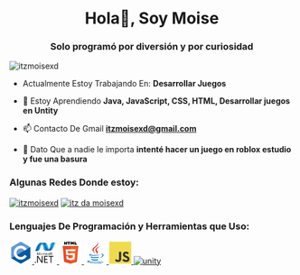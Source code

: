 <h1 align="center">Hola👋, Soy Moise</h1>
<h3 align="center">Solo programó por diversión y por curiosidad</h3>

<p align="left"> <img src="https://komarev.com/ghpvc/?username=itzmoisexd&label=Profile%20views&color=0e75b6&style=flat" alt="itzmoisexd" /> </p>

- Actualmente Estoy Trabajando En: **Desarrollar Juegos**

- 📖 Estoy Aprendiendo **Java, JavaScript, CSS, HTML, Desarrollar juegos en Untity**

- 📫 Contacto De Gmail **itzmoisexd@gmail.com**

- 🤨 Dato Que a nadie le importa **intenté hacer un juego en roblox estudio y fue una basura**

<h3 align="left">Algunas Redes Donde estoy:</h3>
<p align="left">
<a href="https://twitter.com/itzmoisexd" target="blank"><img align="center" src="https://raw.githubusercontent.com/rahuldkjain/github-profile-readme-generator/master/src/images/icons/Social/twitter.svg" alt="itzmoisexd" height="30" width="40" /></a>
<a href="https://www.youtube.com/c/itz da moisexd" target="blank"><img align="center" src="https://raw.githubusercontent.com/rahuldkjain/github-profile-readme-generator/master/src/images/icons/Social/youtube.svg" alt="itz da moisexd" height="30" width="40" /></a>
</p>

<h3 align="left">Lenguajes De Programación y Herramientas que Uso:</h3>
<p align="left"> <a href="https://www.cprogramming.com/" target="_blank" rel="noreferrer"> <img src="https://raw.githubusercontent.com/devicons/devicon/master/icons/c/c-original.svg" alt="c" width="40" height="40"/> </a> <a href="https://dotnet.microsoft.com/" target="_blank" rel="noreferrer"> <img src="https://raw.githubusercontent.com/devicons/devicon/master/icons/dot-net/dot-net-original-wordmark.svg" alt="dotnet" width="40" height="40"/> </a> <a href="https://www.w3.org/html/" target="_blank" rel="noreferrer"> <img src="https://raw.githubusercontent.com/devicons/devicon/master/icons/html5/html5-original-wordmark.svg" alt="html5" width="40" height="40"/> </a> <a href="https://www.java.com" target="_blank" rel="noreferrer"> <img src="https://raw.githubusercontent.com/devicons/devicon/master/icons/java/java-original.svg" alt="java" width="40" height="40"/> </a> <a href="https://developer.mozilla.org/en-US/docs/Web/JavaScript" target="_blank" rel="noreferrer"> <img src="https://raw.githubusercontent.com/devicons/devicon/master/icons/javascript/javascript-original.svg" alt="javascript" width="40" height="40"/> </a> <a href="https://unity.com/" target="_blank" rel="noreferrer"> <img src="https://www.vectorlogo.zone/logos/unity3d/unity3d-icon.svg" alt="unity" width="40" height="40"/> </a> </p>
